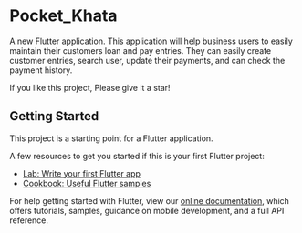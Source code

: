 # Pocket_Khata

A new Flutter application.
This application will help business users to easily maintain their customers loan and pay entries. They can easily create customer entries, search user, update their payments, and can check the payment history.

If you like this project, Please give it a star!

## Getting Started

This project is a starting point for a Flutter application.

A few resources to get you started if this is your first Flutter project:

- [Lab: Write your first Flutter app](https://flutter.dev/docs/get-started/codelab)
- [Cookbook: Useful Flutter samples](https://flutter.dev/docs/cookbook)

For help getting started with Flutter, view our
[online documentation](https://flutter.dev/docs), which offers tutorials,
samples, guidance on mobile development, and a full API reference.
